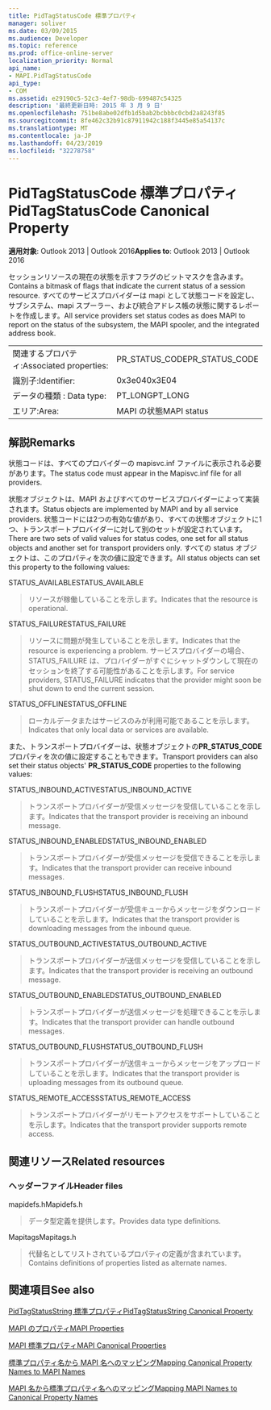 ```yaml
---
title: PidTagStatusCode 標準プロパティ
manager: soliver
ms.date: 03/09/2015
ms.audience: Developer
ms.topic: reference
ms.prod: office-online-server
localization_priority: Normal
api_name:
- MAPI.PidTagStatusCode
api_type:
- COM
ms.assetid: e29190c5-52c3-4ef7-98db-699487c54325
description: '最終更新日時: 2015 年 3 月 9 日'
ms.openlocfilehash: 751be8abe02dfb1d5bab2bcbbbc0cbd2a8243f85
ms.sourcegitcommit: 8fe462c32b91c87911942c188f3445e85a54137c
ms.translationtype: MT
ms.contentlocale: ja-JP
ms.lasthandoff: 04/23/2019
ms.locfileid: "32278758"
---
```

# <a name="pidtagstatuscode-canonical-property"></a><span data-ttu-id="36a87-103">PidTagStatusCode 標準プロパティ</span><span class="sxs-lookup"><span data-stu-id="36a87-103">PidTagStatusCode Canonical Property</span></span>

  
  
<span data-ttu-id="36a87-104">**適用対象**: Outlook 2013 | Outlook 2016</span><span class="sxs-lookup"><span data-stu-id="36a87-104">**Applies to**: Outlook 2013 | Outlook 2016</span></span> 
  
<span data-ttu-id="36a87-105">セッションリソースの現在の状態を示すフラグのビットマスクを含みます。</span><span class="sxs-lookup"><span data-stu-id="36a87-105">Contains a bitmask of flags that indicate the current status of a session resource.</span></span> <span data-ttu-id="36a87-106">すべてのサービスプロバイダーは mapi として状態コードを設定し、サブシステム、mapi スプーラー、および統合アドレス帳の状態に関するレポートを作成します。</span><span class="sxs-lookup"><span data-stu-id="36a87-106">All service providers set status codes as does MAPI to report on the status of the subsystem, the MAPI spooler, and the integrated address book.</span></span>
  
|||
|:-----|:-----|
|<span data-ttu-id="36a87-107">関連するプロパティ:</span><span class="sxs-lookup"><span data-stu-id="36a87-107">Associated properties:</span></span>  <br/> |<span data-ttu-id="36a87-108">PR_STATUS_CODE</span><span class="sxs-lookup"><span data-stu-id="36a87-108">PR_STATUS_CODE</span></span>  <br/> |
|<span data-ttu-id="36a87-109">識別子:</span><span class="sxs-lookup"><span data-stu-id="36a87-109">Identifier:</span></span>  <br/> |<span data-ttu-id="36a87-110">0x3e04</span><span class="sxs-lookup"><span data-stu-id="36a87-110">0x3E04</span></span>  <br/> |
|<span data-ttu-id="36a87-111">データの種類 : </span><span class="sxs-lookup"><span data-stu-id="36a87-111">Data type:</span></span>  <br/> |<span data-ttu-id="36a87-112">PT_LONG</span><span class="sxs-lookup"><span data-stu-id="36a87-112">PT_LONG</span></span>  <br/> |
|<span data-ttu-id="36a87-113">エリア:</span><span class="sxs-lookup"><span data-stu-id="36a87-113">Area:</span></span>  <br/> |<span data-ttu-id="36a87-114">MAPI の状態</span><span class="sxs-lookup"><span data-stu-id="36a87-114">MAPI status</span></span>  <br/> |
   
## <a name="remarks"></a><span data-ttu-id="36a87-115">解説</span><span class="sxs-lookup"><span data-stu-id="36a87-115">Remarks</span></span>

<span data-ttu-id="36a87-116">状態コードは、すべてのプロバイダーの mapisvc.inf ファイルに表示される必要があります。</span><span class="sxs-lookup"><span data-stu-id="36a87-116">The status code must appear in the Mapisvc.inf file for all providers.</span></span> 
  
<span data-ttu-id="36a87-117">状態オブジェクトは、MAPI およびすべてのサービスプロバイダーによって実装されます。</span><span class="sxs-lookup"><span data-stu-id="36a87-117">Status objects are implemented by MAPI and by all service providers.</span></span> <span data-ttu-id="36a87-118">状態コードには2つの有効な値があり、すべての状態オブジェクトに1つ、トランスポートプロバイダーに対して別のセットが設定されています。</span><span class="sxs-lookup"><span data-stu-id="36a87-118">There are two sets of valid values for status codes, one set for all status objects and another set for transport providers only.</span></span> <span data-ttu-id="36a87-119">すべての status オブジェクトは、このプロパティを次の値に設定できます。</span><span class="sxs-lookup"><span data-stu-id="36a87-119">All status objects can set this property to the following values:</span></span>
  
<span data-ttu-id="36a87-120">STATUS_AVAILABLE</span><span class="sxs-lookup"><span data-stu-id="36a87-120">STATUS_AVAILABLE</span></span> 
  
> <span data-ttu-id="36a87-121">リソースが稼働していることを示します。</span><span class="sxs-lookup"><span data-stu-id="36a87-121">Indicates that the resource is operational.</span></span>
    
<span data-ttu-id="36a87-122">STATUS_FAILURE</span><span class="sxs-lookup"><span data-stu-id="36a87-122">STATUS_FAILURE</span></span> 
  
> <span data-ttu-id="36a87-123">リソースに問題が発生していることを示します。</span><span class="sxs-lookup"><span data-stu-id="36a87-123">Indicates that the resource is experiencing a problem.</span></span> <span data-ttu-id="36a87-124">サービスプロバイダーの場合、STATUS_FAILURE は、プロバイダーがすぐにシャットダウンして現在のセッションを終了する可能性があることを示します。</span><span class="sxs-lookup"><span data-stu-id="36a87-124">For service providers, STATUS_FAILURE indicates that the provider might soon be shut down to end the current session.</span></span>
    
<span data-ttu-id="36a87-125">STATUS_OFFLINE</span><span class="sxs-lookup"><span data-stu-id="36a87-125">STATUS_OFFLINE</span></span> 
  
> <span data-ttu-id="36a87-126">ローカルデータまたはサービスのみが利用可能であることを示します。</span><span class="sxs-lookup"><span data-stu-id="36a87-126">Indicates that only local data or services are available.</span></span>
    
<span data-ttu-id="36a87-127">また、トランスポートプロバイダーは、状態オブジェクトの**PR_STATUS_CODE**プロパティを次の値に設定することもできます。</span><span class="sxs-lookup"><span data-stu-id="36a87-127">Transport providers can also set their status objects' **PR_STATUS_CODE** properties to the following values:</span></span> 
  
<span data-ttu-id="36a87-128">STATUS_INBOUND_ACTIVE</span><span class="sxs-lookup"><span data-stu-id="36a87-128">STATUS_INBOUND_ACTIVE</span></span> 
  
> <span data-ttu-id="36a87-129">トランスポートプロバイダーが受信メッセージを受信していることを示します。</span><span class="sxs-lookup"><span data-stu-id="36a87-129">Indicates that the transport provider is receiving an inbound message.</span></span> 
    
<span data-ttu-id="36a87-130">STATUS_INBOUND_ENABLED</span><span class="sxs-lookup"><span data-stu-id="36a87-130">STATUS_INBOUND_ENABLED</span></span> 
  
> <span data-ttu-id="36a87-131">トランスポートプロバイダーが受信メッセージを受信できることを示します。</span><span class="sxs-lookup"><span data-stu-id="36a87-131">Indicates that the transport provider can receive inbound messages.</span></span>
    
<span data-ttu-id="36a87-132">STATUS_INBOUND_FLUSH</span><span class="sxs-lookup"><span data-stu-id="36a87-132">STATUS_INBOUND_FLUSH</span></span> 
  
> <span data-ttu-id="36a87-133">トランスポートプロバイダーが受信キューからメッセージをダウンロードしていることを示します。</span><span class="sxs-lookup"><span data-stu-id="36a87-133">Indicates that the transport provider is downloading messages from the inbound queue.</span></span>
    
<span data-ttu-id="36a87-134">STATUS_OUTBOUND_ACTIVE</span><span class="sxs-lookup"><span data-stu-id="36a87-134">STATUS_OUTBOUND_ACTIVE</span></span> 
  
> <span data-ttu-id="36a87-135">トランスポートプロバイダーが送信メッセージを受信していることを示します。</span><span class="sxs-lookup"><span data-stu-id="36a87-135">Indicates that the transport provider is receiving an outbound message.</span></span> 
    
<span data-ttu-id="36a87-136">STATUS_OUTBOUND_ENABLED</span><span class="sxs-lookup"><span data-stu-id="36a87-136">STATUS_OUTBOUND_ENABLED</span></span> 
  
> <span data-ttu-id="36a87-137">トランスポートプロバイダーが送信メッセージを処理できることを示します。</span><span class="sxs-lookup"><span data-stu-id="36a87-137">Indicates that the transport provider can handle outbound messages.</span></span>
    
<span data-ttu-id="36a87-138">STATUS_OUTBOUND_FLUSH</span><span class="sxs-lookup"><span data-stu-id="36a87-138">STATUS_OUTBOUND_FLUSH</span></span> 
  
> <span data-ttu-id="36a87-139">トランスポートプロバイダーが送信キューからメッセージをアップロードしていることを示します。</span><span class="sxs-lookup"><span data-stu-id="36a87-139">Indicates that the transport provider is uploading messages from its outbound queue.</span></span>
    
<span data-ttu-id="36a87-140">STATUS_REMOTE_ACCESS</span><span class="sxs-lookup"><span data-stu-id="36a87-140">STATUS_REMOTE_ACCESS</span></span> 
  
> <span data-ttu-id="36a87-141">トランスポートプロバイダーがリモートアクセスをサポートしていることを示します。</span><span class="sxs-lookup"><span data-stu-id="36a87-141">Indicates that the transport provider supports remote access.</span></span>
    
## <a name="related-resources"></a><span data-ttu-id="36a87-142">関連リソース</span><span class="sxs-lookup"><span data-stu-id="36a87-142">Related resources</span></span>

### <a name="header-files"></a><span data-ttu-id="36a87-143">ヘッダーファイル</span><span class="sxs-lookup"><span data-stu-id="36a87-143">Header files</span></span>

<span data-ttu-id="36a87-144">mapidefs.h</span><span class="sxs-lookup"><span data-stu-id="36a87-144">Mapidefs.h</span></span>
  
> <span data-ttu-id="36a87-145">データ型定義を提供します。</span><span class="sxs-lookup"><span data-stu-id="36a87-145">Provides data type definitions.</span></span>
    
<span data-ttu-id="36a87-146">Mapitags</span><span class="sxs-lookup"><span data-stu-id="36a87-146">Mapitags.h</span></span>
  
> <span data-ttu-id="36a87-147">代替名としてリストされているプロパティの定義が含まれています。</span><span class="sxs-lookup"><span data-stu-id="36a87-147">Contains definitions of properties listed as alternate names.</span></span>
    
## <a name="see-also"></a><span data-ttu-id="36a87-148">関連項目</span><span class="sxs-lookup"><span data-stu-id="36a87-148">See also</span></span>



[<span data-ttu-id="36a87-149">PidTagStatusString 標準プロパティ</span><span class="sxs-lookup"><span data-stu-id="36a87-149">PidTagStatusString Canonical Property</span></span>](pidtagstatusstring-canonical-property.md)


[<span data-ttu-id="36a87-150">MAPI のプロパティ</span><span class="sxs-lookup"><span data-stu-id="36a87-150">MAPI Properties</span></span>](mapi-properties.md)
  
[<span data-ttu-id="36a87-151">MAPI 標準プロパティ</span><span class="sxs-lookup"><span data-stu-id="36a87-151">MAPI Canonical Properties</span></span>](mapi-canonical-properties.md)
  
[<span data-ttu-id="36a87-152">標準プロパティ名から MAPI 名へのマッピング</span><span class="sxs-lookup"><span data-stu-id="36a87-152">Mapping Canonical Property Names to MAPI Names</span></span>](mapping-canonical-property-names-to-mapi-names.md)
  
[<span data-ttu-id="36a87-153">MAPI 名から標準プロパティ名へのマッピング</span><span class="sxs-lookup"><span data-stu-id="36a87-153">Mapping MAPI Names to Canonical Property Names</span></span>](mapping-mapi-names-to-canonical-property-names.md)


